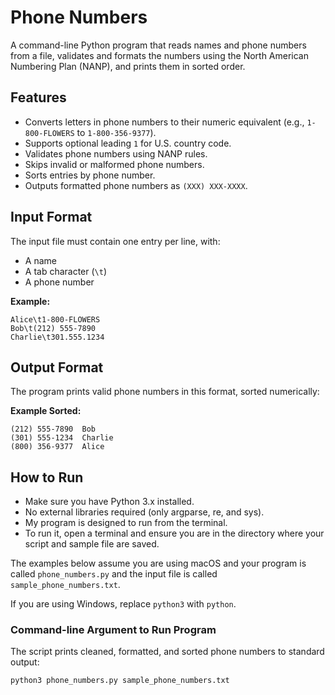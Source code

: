 # Phone Numbers

A command-line Python program that reads names and phone numbers from a file, validates and formats the numbers using the North American Numbering Plan (NANP), and prints them in sorted order.

## Features
- Converts letters in phone numbers to their numeric equivalent (e.g., `1-800-FLOWERS` to `1-800-356-9377`). 
- Supports optional leading `1` for U.S. country code.
- Validates phone numbers using NANP rules.
- Skips invalid or malformed phone numbers.
- Sorts entries by phone number.
- Outputs formatted phone numbers as `(XXX) XXX-XXXX`.

## Input Format
The input file must contain one entry per line, with:
- A name
- A tab character (`\t`)
- A phone number

**Example:**
```
Alice\t1-800-FLOWERS
Bob\t(212) 555-7890
Charlie\t301.555.1234
```

## Output Format
The program prints valid phone numbers in this format, sorted numerically:

**Example Sorted:**
```
(212) 555-7890	Bob
(301) 555-1234	Charlie
(800) 356-9377	Alice
```


## How to Run

- Make sure you have Python 3.x installed.
- No external libraries required (only argparse, re, and sys).
- My program is designed to run from the terminal.
- To run it, open a terminal and ensure you are in the directory where your script and sample file are saved.


The examples below assume you are using macOS and your program is called `phone_numbers.py` and the input file is called `sample_phone_numbers.txt`.

If you are using Windows, replace `python3` with `python`.

### Command-line Argument to Run Program

The script prints cleaned, formatted, and sorted phone numbers to standard output: 

`python3 phone_numbers.py sample_phone_numbers.txt`
